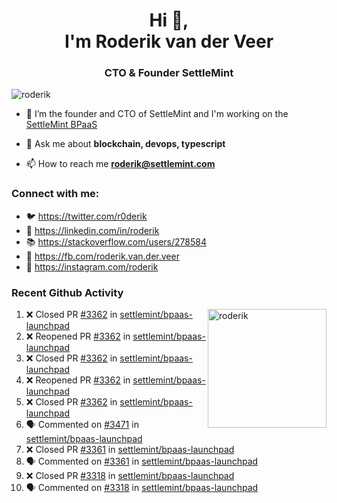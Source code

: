 <h1 align="center">Hi 👋,<br/> I'm Roderik van der Veer</h1>
<h3 align="center">CTO & Founder SettleMint</h3>

<p align="left"> <img src="https://komarev.com/ghpvc/?username=roderik" alt="roderik" /> </p>

- 🔭 I’m the founder and CTO of SettleMint and I'm working on the [SettleMint BPaaS](https://settlemint.com)

- 💬 Ask me about **blockchain, devops, typescript**

- 📫 How to reach me **roderik@settlemint.com**



### Connect with me:

- 🐦 https://twitter.com/r0derik
- 🏢 https://linkedin.com/in/roderik
- 📚 https://stackoverflow.com/users/278584
- 🙊 https://fb.com/roderik.van.der.veer
- 📸 https://instagram.com/roderik

### Recent Github Activity
<img src="https://github-readme-stats.vercel.app/api?username=roderik&show_icons=true&count_private=true" alt="roderik" align="right" height="190" />

<!--START_SECTION:activity-->
1. ❌ Closed PR [#3362](https://github.com/settlemint/bpaas-launchpad/pull/3362) in [settlemint/bpaas-launchpad](https://github.com/settlemint/bpaas-launchpad)
2. ❌ Reopened PR [#3362](https://github.com/settlemint/bpaas-launchpad/pull/3362) in [settlemint/bpaas-launchpad](https://github.com/settlemint/bpaas-launchpad)
3. ❌ Closed PR [#3362](https://github.com/settlemint/bpaas-launchpad/pull/3362) in [settlemint/bpaas-launchpad](https://github.com/settlemint/bpaas-launchpad)
4. ❌ Reopened PR [#3362](https://github.com/settlemint/bpaas-launchpad/pull/3362) in [settlemint/bpaas-launchpad](https://github.com/settlemint/bpaas-launchpad)
5. ❌ Closed PR [#3362](https://github.com/settlemint/bpaas-launchpad/pull/3362) in [settlemint/bpaas-launchpad](https://github.com/settlemint/bpaas-launchpad)
6. 🗣 Commented on [#3471](https://github.com/settlemint/bpaas-launchpad/issues/3471) in [settlemint/bpaas-launchpad](https://github.com/settlemint/bpaas-launchpad)
7. ❌ Closed PR [#3361](https://github.com/settlemint/bpaas-launchpad/pull/3361) in [settlemint/bpaas-launchpad](https://github.com/settlemint/bpaas-launchpad)
8. 🗣 Commented on [#3361](https://github.com/settlemint/bpaas-launchpad/issues/3361) in [settlemint/bpaas-launchpad](https://github.com/settlemint/bpaas-launchpad)
9. ❌ Closed PR [#3318](https://github.com/settlemint/bpaas-launchpad/pull/3318) in [settlemint/bpaas-launchpad](https://github.com/settlemint/bpaas-launchpad)
10. 🗣 Commented on [#3318](https://github.com/settlemint/bpaas-launchpad/issues/3318) in [settlemint/bpaas-launchpad](https://github.com/settlemint/bpaas-launchpad)
<!--END_SECTION:activity-->